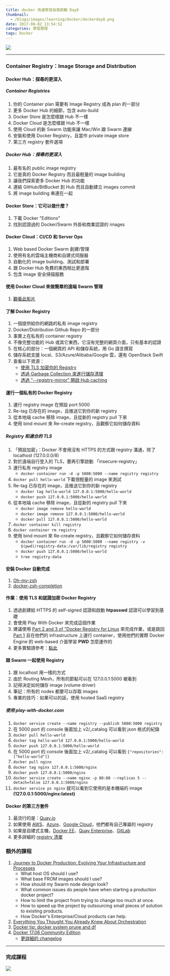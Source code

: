 ```yaml
---
title: docker 快速學習自我挑戰 Day8
thumbnail:
  - /blogs/images/learning/docker/dockerday8.png
date: 2017-08-02 13:54:52
categories: 學習歷程
tags: Docker
---
```

<img src="/blogs/images/learning/docker/dockerday8.png">

***
### Container Registry：Image Storage and Distribution
#### Docker Hub：探尋的更深入
##### Container Registries
1. 你的 Container plan 需要有 Image Registry 成為 plan 的一部分
2. 更多 Docker Hub 的細節，包含 auto-build
3. Docker Store 是怎麼樣跟 Hub 不一樣
4. Docker Cloud 是怎麼樣跟 Hub 不一樣
5. 使用 Cloud 的新 Swarm 功能來讓 Mac/Win 跟 Swarm 連線
6. 安裝和使用 Docker Registry，且當作 private image store
7. 第三方 registry 套件選項
##### Docker Hub：探尋的更深入
1. 最有名的 public image registry
2. 它是真的 Docker Registry 而且最輕量的 image building
3. 讓我們探索更多 Docker Hub 的功能
4. 連結 GitHub/BitBucket 到 Hub 而且自動建立 images commit
5. 將 image building 串連在一起
#### Docker Store：它可以做什麼？
1. 下載 Docker "Editions"
2. 找到認證過的 Docker/Swarm 外掛和商業認證的 images
#### Docker Cloud：CI/CD 和 Server Ops
1. Web based Docker Swarm 創建/管理
2. 使用有名的雲端主機商和自建式伺服器
3. 自動化的 image building、測試和部署
4. 跟 Docker Hub 免費的東西相比更進階
5. 包含 image 安全掃描服務
#### 使用 Docker Cloud 來做簡單的遠端 Swarm 管理 
1. [觀看此影片](https://www.youtube.com/watch?v=VJmbCioYKGg)
#### 了解 Docker Registry
1. 一個提供給你的網路的私有 image registry
2. Docker/Distribution Github Repo 的一部分
3. 事實上在私有的 container registry
4. 不像完整功能的 Hub 或其它東西，它沒有完整的網頁介面，只有基本的認證
5. 在核心的部分：一個網頁的 API 和儲存系統，用 Go 語言撰寫
6. 儲存系統支援 local、S3/Azure/Alibaba/Google 雲，還有 OpenStack Swift
7. 查看以下資源：
    - [使用 TLS 加密你的 Registry](https://docs.docker.com/registry/configuration/)
    - [透過 Garbage Collection 來進行儲存清理](https://docs.docker.com/registry/garbage-collection/)
    - [透過 "--registry-mirror" 開啟 Hub caching](https://docs.docker.com/registry/recipes/mirror/)
#### 運行一個私有的 Docker Registry
1. 運行 registry image 在預設 port 5000
2. Re-tag 已存在的 image，且推送它到你的新 registry
3. 從本地端 cache 移除 image，且從新的 registry pull 下來
4. 使用 bind mount 來 Re-create registry，且觀察它如何儲存資料
##### Registry 和適合的 TLS
1. 「預設加密」：Docker 不會用沒有 HTTPS 的方式跟 registry 溝通，除了 localhost (127.0.0.0/8)
2. 對於遠端自行登入的 TLS，要再引擎啟動 「insecure-registry」
3. 運行私有 registry image
    - `docker container run -d -p 5000:5000 --name registry registry`
4. `docker pull hello-world` 下載很輕量的 image 來測試
5. Re-tag 已存在的 image，且推送它到你的新 registry
    - `docker tag hello-world 127.0.0.1:5000/hello-world`
    - `docker push 127.0.0.1:5000/hello-world`
6. 從本地端 cache 移除 image，且從新的 registry pull 下來
    - `docker image remove hello-world`
    - `docker image remove 127.0.0.1:5000/hello-world`
    - `docker pull 127.0.0.1:5000/hello-world`
7. `docker container kill registry`
8. `docker container rm registry`
9. 使用 bind mount 來 Re-create registry，且觀察它如何儲存資料
    - `docker container run -d -p 5000:5000 --name registry -v $(pwd)/registry-data:/var/lib/registry registry`
    - `docker push 127.0.0.1:5000/hello-world`
    - `tree registry-data`
#### 安裝 Docker 自動完成
1. [Oh-my-zsh](https://github.com/robbyrussell/oh-my-zsh/tree/master/plugins/docker)
2. [docker-zsh-completion](https://github.com/felixr/docker-zsh-completion)
#### 作業：使用 TLS 和認證加密 Docker Registry
1. 透過創建給 HTTPS 的 self-signed 認證和啟動 **htpasswd** 認證可以學習到基礎
2. 會使用 Play With Docker 來完成這個作業
3. 建議使用 [Part 2 and 3 of "Docker Registry for Linux](http://training.play-with-docker.com/linux-registry-part2/) 來完成作業，或是跳回 [Part 1](http://training.play-with-docker.com/linux-registry-part1/) 且在他們的 infrastructure 上運行 container，使用他們的實際 Docker Engine 的 web-based 介面學習 **PWD** 怎麼運作的
4. 更多實驗請參考：[點此](http://training.play-with-docker.com/)
#### 跟 Swarm 一起使用 Registry
1. 跟 localhost 用一樣的方式
2. 由於 Routing Mesh，所有的節點可以在 127.0.0.1:5000 被看到
3. 記得決定如何儲存 image (volume driver)
4. 筆記：所有的 nodes 都要可以存取 images
5. 專業的技巧：如果可以的話，使用 hosted SaaS registry
##### 使用 play-with-docker.com
1. `docker service create --name registry --publish 5000:5000 registry`
2. 在 5000 port 的 console 後面加上 v2/_catalog 可以看到 json 格式的紀錄
3. `docker pull hello-world`
4. `docker tag hello-world 127.0.0.1:5000/hello-world`
5. `docker push 127.0.0.1:5000/hello-world`
6. 在 5000 port 的 console 後面加上 v2/_catalog 可以看到 `{"repositories":["hello-world"]}`
7. `docker pull nginx`
8. `docker tag nginx 127.0.0.1:5000/nginx`
9. `docker push 127.0.0.1:5000/nginx`
10. `docker service create --name nginx -p 80:80 --replicas 5 --detach=false 127.0.0.1:5000/nginx`
11. `docker service ps nginx` 就可以看到它使用的是本機端的 image **(127.0.0.1:5000/nginx:latest)**
#### Docker 的第三方套件
1. 最流行的是：[Quay.io](https://quay.io/)
2. 如果使用 [AWS](https://www.docker.com/enterprise-edition#/container_management)、[Azure](https://azure.microsoft.com/en-us/services/container-registry/)、[Google Cloud](https://cloud.google.com/container-registry/)，他們都有自己專屬的 registry
3. 如果是自建式主機，[Docker EE](https://www.docker.com/enterprise-edition#/container_management)、[Quay Enterprise](https://quay.io/plans/?tab=enterprise)、[GitLab](https://about.gitlab.com/2016/05/23/gitlab-container-registry/)
4. 更多詳細的 [registry 清單](https://github.com/veggiemonk/awesome-docker#hosting-images-registries)
### 額外的課程
1. [Journey to Docker Production: Evolving Your Infrastructure and Processes](https://www.youtube.com/watch?v=ZdUcKtg84T8)
    - What host OS should I use?
    - What base FROM images should I use?
    - How should my Swarm node design look?
    - What common issues do people have when starting a production docker project?
    - How to limit the project from trying to change too much at once.
    - How to speed up the project by outsourcing small pieces of solution to existing products.
    - How Docker's Enterprise/Cloud products can help.
2. [Everything You Thought You Already Knew About Orchestration](https://www.youtube.com/watch?v=Qsv-q8WbIZY)
3. [Docker tip: docker system prune and df](https://www.youtube.com/watch?v=_4QzP7uwtvI)
4. [Docker 17.06 Community Edition](https://www.youtube.com/watch?v=-NeaXUGEK_g)
    - [更詳細的 changelog](https://github.com/docker/docker-ce/releases)

***
### 完成課程
<img src="/blogs/images/learning/docker/Bret Fisher_Docker.jpg">
